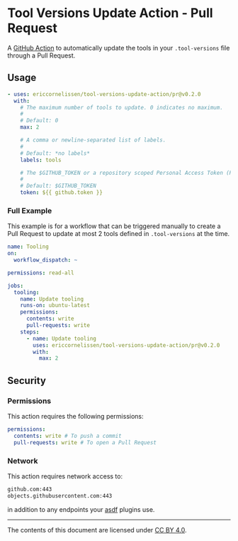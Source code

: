 # Tool Versions Update Action - Pull Request

A [GitHub Action] to automatically update the tools in your `.tool-versions`
file through a Pull Request.

## Usage

```yml
- uses: ericcornelissen/tool-versions-update-action/pr@v0.2.0
  with:
    # The maximum number of tools to update. 0 indicates no maximum.
    #
    # Default: 0
    max: 2

    # A comma or newline-separated list of labels.
    #
    # Default: *no labels*
    labels: tools

    # The $GITHUB_TOKEN or a repository scoped Personal Access Token (PAT).
    #
    # Default: $GITHUB_TOKEN
    token: ${{ github.token }}
```

### Full Example

This example is for a workflow that can be triggered manually to create a Pull
Request to update at most 2 tools defined in `.tool-versions` at the time.

```yml
name: Tooling
on:
  workflow_dispatch: ~

permissions: read-all

jobs:
  tooling:
    name: Update tooling
    runs-on: ubuntu-latest
    permissions:
      contents: write
      pull-requests: write
    steps:
      - name: Update tooling
        uses: ericcornelissen/tool-versions-update-action/pr@v0.2.0
        with:
          max: 2
```

## Security

### Permissions

This action requires the following permissions:

```yml
permissions:
  contents: write # To push a commit
  pull-requests: write # To open a Pull Request
```

### Network

This action requires network access to:

```txt
github.com:443
objects.githubusercontent.com:443
```

in addition to any endpoints your [asdf] plugins use.

---

The contents of this document are licensed under [CC BY 4.0].

[asdf]: https://asdf-vm.com/
[cc by 4.0]: https://creativecommons.org/licenses/by/4.0/
[github action]: https://github.com/features/actions
